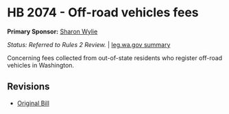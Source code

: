 # HB 2074 - Off-road vehicles fees
**Primary Sponsor:** [Sharon Wylie](/person/leg/sharon.wylie.md)

*Status: Referred to Rules 2 Review.* | [leg.wa.gov summary](https://app.leg.wa.gov/billsummary?BillNumber=2074&Year=2021)

Concerning fees collected from out-of-state residents who register off-road vehicles in Washington.

## Revisions
* [Original Bill](1/)